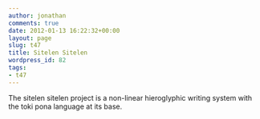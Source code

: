 ```yaml
---
author: jonathan
comments: true
date: 2012-01-13 16:22:32+00:00
layout: page
slug: t47
title: Sitelen Sitelen
wordpress_id: 82
tags: 
- t47
---
```


The sitelen sitelen project is a non-linear hieroglyphic writing system with the toki pona language at its base.



